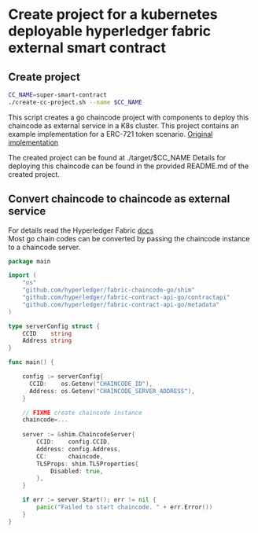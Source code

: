 # Create project for a kubernetes deployable hyperledger fabric external smart contract

## Create project
```bash
CC_NAME=super-smart-contract
./create-cc-project.sh --name $CC_NAME
```
This script creates a go chaincode project with components to deploy this chaincode as external service in a K8s cluster.
This project contains an example implementation for a ERC-721 token scenario.
[Original implementation]((https://github.com/hyperledger/fabric-samples/tree/main/token-erc-721))  

The created project can be found at ./target/$CC_NAME
Details for deploying this chaincode can be found in the provided README.md of the created project.

## Convert chaincode to chaincode as external service
For details read the Hyperledger Fabric [docs](https://hyperledger-fabric.readthedocs.io/en/release-2.2/cc_service.html)  
Most go chain codes can be converted by passing the chaincode instance to a chaincode server.

```go
package main

import (
	"os"
	"github.com/hyperledger/fabric-chaincode-go/shim"
	"github.com/hyperledger/fabric-contract-api-go/contractapi"
	"github.com/hyperledger/fabric-contract-api-go/metadata"
)

type serverConfig struct {
	CCID    string
	Address string
}

func main() {

    config := serverConfig{
      CCID:    os.Getenv("CHAINCODE_ID"),
	  Address: os.Getenv("CHAINCODE_SERVER_ADDRESS"),
    }

    // FIXME create chaincode instance
    chaincode=...
    
	server := &shim.ChaincodeServer{
		CCID:    config.CCID,
		Address: config.Address,
		CC:      chaincode,
		TLSProps: shim.TLSProperties{
			Disabled: true,
		},
	}

	if err := server.Start(); err != nil {
		panic("Failed to start chaincode. " + err.Error())
	}
}
```
